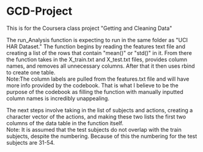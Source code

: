 # GCD-Project
This is for the Coursera class project "Getting and Cleaning Data"

The run_Analysis function is expecting to run in the same folder as "UCI HAR Dataset." 
The function begins by reading the features text file and creating a list of the rows that contain "mean()" or "std()" in it.
From there the function takes in the X_train.txt and X_test.txt files, provides column names, and removes all unnecessary columns.
After that it then uses rbind to create one table.
<br>Note:The column labels are pulled from the features.txt file and will have more info provided by the codebook.  That is what 
I believe to be the purpose of the codebook as filling the function with manually inputted column names is incredibly unappealing.

The next steps involve taking in the list of subjects and actions, creating a character vector of the actions, and making
these two lists the first two columns of the data table in the function itself.
<br>Note: It is assumed that the test subjects do not overlap with the train subjects, despite the numbering. Because of this
the numbering for the test subjects are 31-54.


